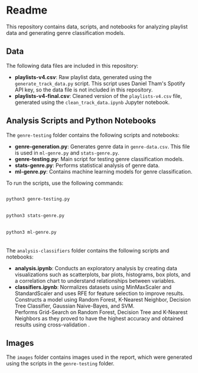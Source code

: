 # Readme

This repository contains data, scripts, and notebooks for analyzing playlist data and generating genre classification models.

## Data

The following data files are included in this repository:

- **playlists-v4.csv**: Raw playlist data, generated using the `generate_track_data.py` script. This script uses Daniel Tham's Spotify API key, so the data file is not included in this repository.
- **playlists-v4-final.csv**: Cleaned version of the `playlists-v4.csv` file, generated using the `clean_track_data.ipynb` Jupyter notebook.

## Analysis Scripts and Python Notebooks

The `genre-testing` folder contains the following scripts and notebooks:

- **genre-generation.py**: Generates genre data in `genre-data.csv`. This file is used in `ml-genre.py` and `stats-genre.py`.
- **genre-testing.py**: Main script for testing genre classification models.
- **stats-genre.py**: Performs statistical analysis of genre data.
- **ml-genre.py**: Contains machine learning models for genre classification.

To run the scripts, use the following commands:

<code>
python3 genre-testing.py
</code><br>
<code>
python3 stats-genre.py
</code><br>
<code>
python3 ml-genre.py
</code>

<br>
<br>
The <code>analysis-classifiers</code> folder contains the following scripts and notebooks:

- **analysis.ipynb**: Conducts an exploratory analysis by creating data visualizations such as scatterplots, bar plots, histograms, box plots, and a correlation chart                       to understand relationships between variables. 
- **classifiers.ipynb**: Normalizes datasets using MinMaxScaler and StandardScaler and uses RFE for feature selection to improve results.
                          Constructs a model using Random Forest, K-Nearest Neighbor, Decision Tree Classifier, Gaussian Naive-Bayes, and SVM.  
                          Performs Grid-Search on Random Forest, Decision Tree and K-Nearest Neighbors as they proved to have the highest accuracy and obtained results                           using cross-validation .


## Images

The `images` folder contains images used in the report, which were generated using the scripts in the `genre-testing` folder.
